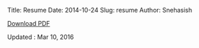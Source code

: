 Title: Resume
Date: 2014-10-24
Slug: resume
Author: Snehasish


[Download PDF]({filename}/docs/cv.pdf) 

Updated : Mar 10, 2016
